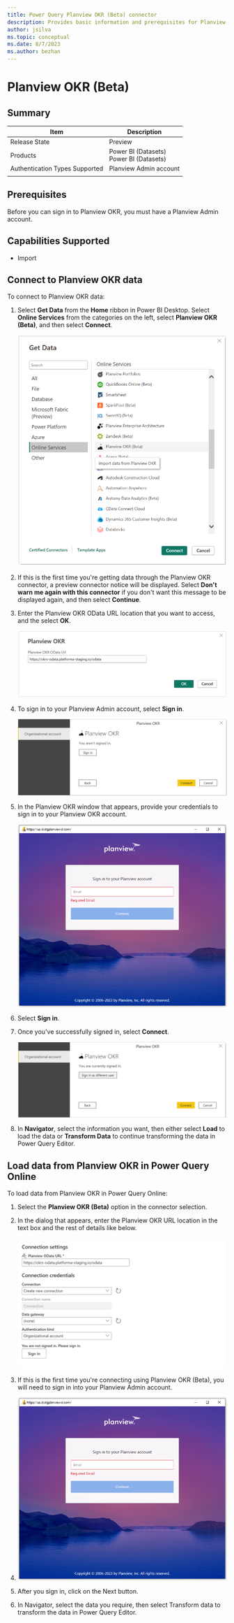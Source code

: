 ```yaml
---
title: Power Query Planview OKR (Beta) connector
description: Provides basic information and prerequisites for Planview OKR connector
author: jsilva
ms.topic: conceptual
ms.date: 8/7/2023
ms.author: bezhan
---
```


# Planview OKR (Beta)

## Summary

| Item | Description |
| ---- | ----------- |
| Release State | Preview |
| Products | Power BI (Datasets) <br/> Power BI (Datasets)|
| Authentication Types Supported | Planview Admin account |
| | |

## Prerequisites

Before you can sign in to Planview OKR, you must have a Planview Admin account.

## Capabilities Supported

* Import

## Connect to Planview OKR data

To connect to Planview OKR data:

1. Select **Get Data** from the **Home** ribbon in Power BI Desktop. Select **Online Services** from the categories on the left, select **Planview OKR (Beta)**, and then select **Connect**.

   ![Image with Online Services category and the Planview OKR connector highlighted.](./media/planview-okr/get-planview-okr-data.png)

2. If this is the first time you're getting data through the Planview OKR connector, a preview connector notice will be displayed. Select **Don't warn me again with this connector** if you don't want this message to be displayed again, and then select **Continue**.

3. Enter the Planview OKR OData URL location that you want to access, and the select **OK**.

   ![Image with Planview OKR URL location filled out and ready to select OK](./media/planview-okr/planview-okr-url.png)

4. To sign in to your Planview Admin account, select **Sign in**.

   ![Image with Planview OKR account highlighted, and showing the sign in button.](./media/planview-okr/sign-in.png)

5. In the Planview OKR window that appears, provide your credentials to sign in to your Planview OKR account.

   ![Image with the sign in screen to Planview OKR.](./media/planview-okr/planview-okr-sign-in.png)

6. Select **Sign in**.

7. Once you've successfully signed in, select **Connect**.

   ![Image with the user signed in and ready to connect](./media/planview-okr/signed-in.png)

8. In **Navigator**, select the information you want, then either select **Load** to load the data or **Transform Data** to continue transforming the data in Power Query Editor.

## Load data from Planview OKR in Power Query Online

To load data from Planview OKR in Power Query Online:

1. Select the **Planview OKR (Beta)** option in the connector selection.

2. In the dialog that appears, enter the Planview OKR URL location in the text box and the rest of details like below.

   ![Image with details for Power Query Online](media/planview-okr/power-query-planview-okr.png)

3. If this is the first time you're connecting using Planview OKR (Beta), you will need to sign in into your Planview Admin account.
4. 
    ![Image with the sign in screen to Planview OKR.](./media/planview-okr/planview-okr-sign-in.png)
5. After you sign in, click on the Next button.

6. In Navigator, select the data you require, then select Transform data to transform the data in Power Query Editor.
